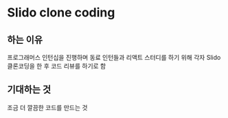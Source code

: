 # Slido clone coding

## 하는 이유

프로그래머스 인턴십을 진행하며 동료 인턴들과 리액트 스터디를 하기 위해 각자 Slido 클론코딩을 한 후 코드 리뷰를 하기로 함

## 기대하는 것

조금 더 깔끔한 코드를 만드는 것
